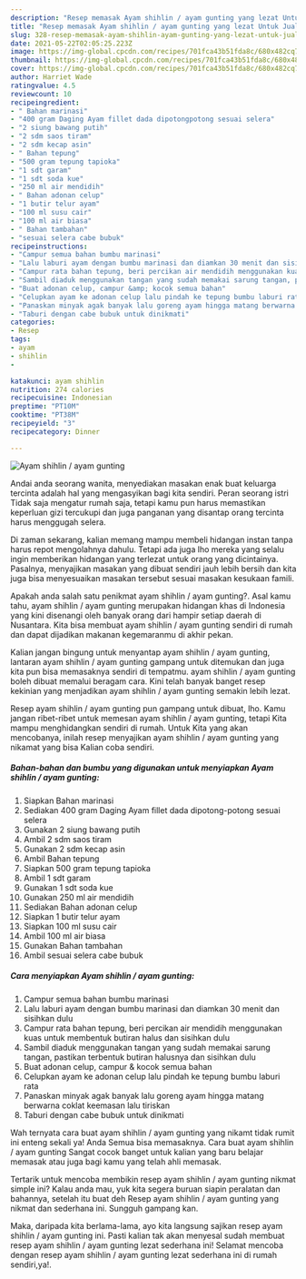 ```yaml
---
description: "Resep memasak Ayam shihlin / ayam gunting yang lezat Untuk Jualan"
title: "Resep memasak Ayam shihlin / ayam gunting yang lezat Untuk Jualan"
slug: 328-resep-memasak-ayam-shihlin-ayam-gunting-yang-lezat-untuk-jualan
date: 2021-05-22T02:05:25.223Z
image: https://img-global.cpcdn.com/recipes/701fca43b51fda8c/680x482cq70/ayam-shihlin-ayam-gunting-foto-resep-utama.jpg
thumbnail: https://img-global.cpcdn.com/recipes/701fca43b51fda8c/680x482cq70/ayam-shihlin-ayam-gunting-foto-resep-utama.jpg
cover: https://img-global.cpcdn.com/recipes/701fca43b51fda8c/680x482cq70/ayam-shihlin-ayam-gunting-foto-resep-utama.jpg
author: Harriet Wade
ratingvalue: 4.5
reviewcount: 10
recipeingredient:
- " Bahan marinasi"
- "400 gram Daging Ayam fillet dada dipotongpotong sesuai selera"
- "2 siung bawang putih"
- "2 sdm saos tiram"
- "2 sdm kecap asin"
- " Bahan tepung"
- "500 gram tepung tapioka"
- "1 sdt garam"
- "1 sdt soda kue"
- "250 ml air mendidih"
- " Bahan adonan celup"
- "1 butir telur ayam"
- "100 ml susu cair"
- "100 ml air biasa"
- " Bahan tambahan"
- "sesuai selera cabe bubuk"
recipeinstructions:
- "Campur semua bahan bumbu marinasi"
- "Lalu laburi ayam dengan bumbu marinasi dan diamkan 30 menit dan sisihkan dulu"
- "Campur rata bahan tepung, beri percikan air mendidih menggunakan kuas untuk membentuk butiran halus dan sisihkan dulu"
- "Sambil diaduk menggunakan tangan yang sudah memakai sarung tangan, pastikan terbentuk butiran halusnya dan sisihkan dulu"
- "Buat adonan celup, campur &amp; kocok semua bahan"
- "Celupkan ayam ke adonan celup lalu pindah ke tepung bumbu laburi rata"
- "Panaskan minyak agak banyak lalu goreng ayam hingga matang berwarna coklat keemasan lalu tiriskan"
- "Taburi dengan cabe bubuk untuk dinikmati"
categories:
- Resep
tags:
- ayam
- shihlin
- 

katakunci: ayam shihlin  
nutrition: 274 calories
recipecuisine: Indonesian
preptime: "PT10M"
cooktime: "PT38M"
recipeyield: "3"
recipecategory: Dinner

---
```



![Ayam shihlin / ayam gunting](https://img-global.cpcdn.com/recipes/701fca43b51fda8c/680x482cq70/ayam-shihlin-ayam-gunting-foto-resep-utama.jpg)

Andai anda seorang wanita, menyediakan masakan enak buat keluarga tercinta adalah hal yang mengasyikan bagi kita sendiri. Peran seorang istri Tidak saja mengatur rumah saja, tetapi kamu pun harus memastikan keperluan gizi tercukupi dan juga panganan yang disantap orang tercinta harus menggugah selera.

Di zaman  sekarang, kalian memang mampu membeli hidangan instan tanpa harus repot mengolahnya dahulu. Tetapi ada juga lho mereka yang selalu ingin memberikan hidangan yang terlezat untuk orang yang dicintainya. Pasalnya, menyajikan masakan yang dibuat sendiri jauh lebih bersih dan kita juga bisa menyesuaikan masakan tersebut sesuai masakan kesukaan famili. 



Apakah anda salah satu penikmat ayam shihlin / ayam gunting?. Asal kamu tahu, ayam shihlin / ayam gunting merupakan hidangan khas di Indonesia yang kini disenangi oleh banyak orang dari hampir setiap daerah di Nusantara. Kita bisa membuat ayam shihlin / ayam gunting sendiri di rumah dan dapat dijadikan makanan kegemaranmu di akhir pekan.

Kalian jangan bingung untuk menyantap ayam shihlin / ayam gunting, lantaran ayam shihlin / ayam gunting gampang untuk ditemukan dan juga kita pun bisa memasaknya sendiri di tempatmu. ayam shihlin / ayam gunting boleh dibuat memalui beragam cara. Kini telah banyak banget resep kekinian yang menjadikan ayam shihlin / ayam gunting semakin lebih lezat.

Resep ayam shihlin / ayam gunting pun gampang untuk dibuat, lho. Kamu jangan ribet-ribet untuk memesan ayam shihlin / ayam gunting, tetapi Kita mampu menghidangkan sendiri di rumah. Untuk Kita yang akan mencobanya, inilah resep menyajikan ayam shihlin / ayam gunting yang nikamat yang bisa Kalian coba sendiri.

<!--inarticleads1-->

##### Bahan-bahan dan bumbu yang digunakan untuk menyiapkan Ayam shihlin / ayam gunting:

1. Siapkan  Bahan marinasi
1. Sediakan 400 gram Daging Ayam fillet dada dipotong-potong sesuai selera
1. Gunakan 2 siung bawang putih
1. Ambil 2 sdm saos tiram
1. Gunakan 2 sdm kecap asin
1. Ambil  Bahan tepung
1. Siapkan 500 gram tepung tapioka
1. Ambil 1 sdt garam
1. Gunakan 1 sdt soda kue
1. Gunakan 250 ml air mendidih
1. Sediakan  Bahan adonan celup
1. Siapkan 1 butir telur ayam
1. Siapkan 100 ml susu cair
1. Ambil 100 ml air biasa
1. Gunakan  Bahan tambahan
1. Ambil sesuai selera cabe bubuk




<!--inarticleads2-->

##### Cara menyiapkan Ayam shihlin / ayam gunting:

1. Campur semua bahan bumbu marinasi
1. Lalu laburi ayam dengan bumbu marinasi dan diamkan 30 menit dan sisihkan dulu
1. Campur rata bahan tepung, beri percikan air mendidih menggunakan kuas untuk membentuk butiran halus dan sisihkan dulu
1. Sambil diaduk menggunakan tangan yang sudah memakai sarung tangan, pastikan terbentuk butiran halusnya dan sisihkan dulu
1. Buat adonan celup, campur &amp; kocok semua bahan
1. Celupkan ayam ke adonan celup lalu pindah ke tepung bumbu laburi rata
1. Panaskan minyak agak banyak lalu goreng ayam hingga matang berwarna coklat keemasan lalu tiriskan
1. Taburi dengan cabe bubuk untuk dinikmati




Wah ternyata cara buat ayam shihlin / ayam gunting yang nikamt tidak rumit ini enteng sekali ya! Anda Semua bisa memasaknya. Cara buat ayam shihlin / ayam gunting Sangat cocok banget untuk kalian yang baru belajar memasak atau juga bagi kamu yang telah ahli memasak.

Tertarik untuk mencoba membikin resep ayam shihlin / ayam gunting nikmat simple ini? Kalau anda mau, yuk kita segera buruan siapin peralatan dan bahannya, setelah itu buat deh Resep ayam shihlin / ayam gunting yang nikmat dan sederhana ini. Sungguh gampang kan. 

Maka, daripada kita berlama-lama, ayo kita langsung sajikan resep ayam shihlin / ayam gunting ini. Pasti kalian tak akan menyesal sudah membuat resep ayam shihlin / ayam gunting lezat sederhana ini! Selamat mencoba dengan resep ayam shihlin / ayam gunting lezat sederhana ini di rumah sendiri,ya!.


